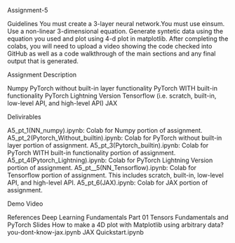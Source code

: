 Assignment-5

Guidelines
You must create a 3-layer neural network.You must use einsum.
Use a non-linear 3-dimensional equation.
Generate syntetic data using the equation you used and plot using 4-d plot in matplotlib.
After completing the colabs, you will need to upload a video showing the code checked into GitHub as well as a code walkthrough of the main sections and any final output that is generated.


Assignment Description

Numpy
PyTorch without built-in layer functionality
PyTorch WITH built-in functionality
PyTorch Lightning Version
Tensorflow (i.e. scratch, built-in, low-level API, and high-level API)
JAX

Delivirables

A5_pt_1(NN_numpy).ipynb: Colab for Numpy portion of assignment.
A5_pt_2(Pytorch_Without_builtin).ipynb: Colab for PyTorch without built-in layer portion of assignment.
A5_pt_3(Pytorch_builtin).ipynb: Colab for PyTorch WITH built-in functionality portion of assignment.
A5_pt_4(Pytorch_Lightning).ipynb: Colab for PyTorch Lightning Version portion of assignment.
A5_pt__5(NN_Tensorflow).ipynb: Colab for Tensorflow portion of assignment. This includes scratch, built-in, low-level API, and high-level API.
A5_pt_6(JAX).ipynb: Colab for JAX portion of assignment.

Demo Video

References
Deep Learning Fundamentals Part 01
Tensors Fundamentals and PyTorch Slides
How to make a 4D plot with Matplotlib using arbitrary data?
you-dont-know-jax.ipynb
JAX Quickstart.ipynb

